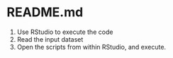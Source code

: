 # README.md
1. Use RStudio to execute the code
2. Read the input dataset
3. Open the scripts from within RStudio, and execute.
